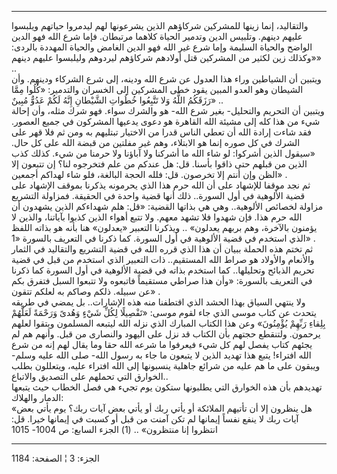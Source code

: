 ------------------------------------------------------------------------

والتقاليد، إنما زينها للمشركين شركاؤهم الذين يشرعونها لهم ليدمروا حياتهم
ويلبسوا عليهم دينهم. وتلبيس الدين وتدمير الحياة كلاهما مرتبطان. فإما شرع
الله فهو الدين الواضح والحياة السليمة وإما شرع غير الله فهو الدين الغامض
والحياة المهددة بالردى: «وكذلك زين لكثير من المشركين قتل أولادهم شركاؤهم
ليردوهم وليلبسوا عليهم دينهم» ..  
ويتبين أن الشياطين وراء هذا العدول عن شرع الله ودينه، إلى شرع الشركاء
ودينهم. وأن الشيطان وهو العدو المبين يقود خطى المشركين إلى الخسران
والتدمير: «كُلُوا مِمَّا رَزَقَكُمُ اللَّهُ وَلا تَتَّبِعُوا خُطُواتِ الشَّيْطانِ إِنَّهُ لَكُمْ عَدُوٌّ
مُبِينٌ» ..  
ويتبين أن التحريم والتحليل- بغير شرع الله- هو والشرك سواء. فهو شرك مثله،
وأن إحالة شيء من هذا كله إلى مشيئة الله القاهرة هو دعوى يدعيها المشركون
في جميع العصور. فقد شاءت إرادة الله أن تعطي الناس قدرا من الاختيار
تبتليهم به ومن ثم فلا قهر على الشرك في كل صوره إنما هو الابتلاء، وهم غير
مفلتين من قبضة الله على كل حال. «سيقول الذين أشركوا: لو شاء الله ما
أشركنا ولا آباؤنا ولا حرمنا من شيء. كذلك كذب الذين من قبلهم حتى ذاقوا
بأسنا. قل: هل عندكم من علم فتخرجوه لنا؟ إن تتبعون إلا الظن وإن أنتم إلا
تخرصون. قل: فلله الحجة البالغة، فلو شاء لهداكم أجمعين» .  
ثم نجد موقفا للإشهاد على أن الله حرم هذا الذي يحرمونه يذكرنا بموقف
الإشهاد على قضية الألوهية في أول السورة.. ذلك أنها قضية واحدة في
الحقيقة. فمزاولة التشريع مزاولة لخصائص الألوهية.. وهي هي بذاتها القضية:
«قل: هلم شهداءكم الذين يشهدون أن الله حرم هذا. فإن شهدوا فلا تشهد معهم.
ولا تتبع أهواء الذين كذبوا بآياتنا، والذين لا يؤمنون بالآخرة، وهم بربهم
يعدلون» .. ويذكرنا التعبير «يعدلون» هنا بأنه هو بذاته اللفظ الذي استخدم
في قضية الألوهية في أول السورة. كما ذكرنا في التعريف بالسورة «1» .  
ثم تختم هذه الحملة ببيان أن هذا الذي قرره الله في قضية التشريع والتقاليد
في الثمار والأنعام والأولاد هو صراط الله المستقيم.. ذات التعبير الذي
استخدم من قبل في قضية تحريم الذبائح وتحليلها.. كما استخدم بذاته في قضية
الألوهية في أول السورة كما ذكرنا في التعريف بالسورة: «وأن هذا صراطي
مستقيماً فاتبعوه ولا تتبعوا السبل فتفرق بكم عن سبيله. ذلكم وصاكم به لعلكم
تتقون» .  
ولا ينتهي السياق بهذا الحشد الذي اقتطفنا منه هذه الإشارات.. بل يمضي في
طريقه يتحدث عن كتاب موسى الذي جاء لقوم موسى: «تَفْصِيلًا لِكُلِّ شَيْءٍ وَهُدىً وَرَحْمَةً
لَعَلَّهُمْ بِلِقاءِ رَبِّهِمْ يُؤْمِنُونَ» وعن هذا الكتاب المبارك الذي نزله الله ليتبعه
المسلمون ويتقوا لعلهم يرحمون. ولتنقطع حجتهم بأن الكتاب قد نزل على اليهود
والنصارى من قبل. وأنهم هم لم يجئهم كتاب يفصل لهم كل شيء فيعرفوا ما شرعه
الله حقا وما يقال لهم إنه من شرع الله افتراء! يتبع هذا تهديد الذين لا
يتبعون ما جاء به رسول الله- صلى الله عليه وسلم- ويبقون على ما هم عليه من
شرائع جاهلية ينسبونها إلى الله افتراء عليه، ويتعللون بطلب الخوارق التي
تحملهم على التصديق والاتباع..  
تهديدهم بأن هذه الخوارق التي يطلبونها ستكون يوم تجيء هي فصل الخطاب حيث
يتبعها الدمار والهلاك:  
«هل ينظرون إلا أن تأتيهم الملائكة أو يأتي ربك أو يأتي بعض آيات ربك؟ يوم
يأتي بعض آيات ربك لا ينفع نفساً إيمانها لم تكن آمنت من قبل أو كسبت في
إيمانها خيرا. قل: انتظروا إنا منتظرون» .. (1) الجزء السابع: ص 1004- 1015

------------------------------------------------------------------------

الجزء: 3 ¦ الصفحة: 1184
